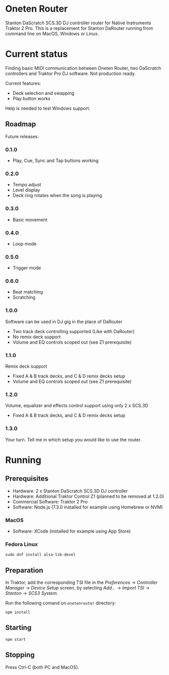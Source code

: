 # Oneten Router

Stanton DaScratch SCS.3D DJ controller router for Native Instruments Traktor 2
Pro. This is a replacement for Stanton DaRouter running from command line on
MacOS, Windows or Linux.

# Current status

Finding basic MIDI communication between Oneten Router, two DaScratch
controllers and Traktor Pro DJ software. Not production ready.

Current features:

* Deck selection and swapping
* Play button works

Help is needed to test Windows support.

## Roadmap

Future releases:

### 0.1.0

* Play, Cue, Sync and Tap buttons working

### 0.2.0

* Tempo adjust
* Level display
* Deck ring rotates when the song is playing

### 0.3.0

* Basic movement

### 0.4.0

* Loop mode

### 0.5.0

* Trigger mode

### 0.6.0

* Beat matching
* Scratching

### 1.0.0

Software can be used in DJ gig in the place of DaRouter

* Two track deck controlling supported (Like with DaRouter)
* No remix deck support
* Volume and EQ controls scoped out (see Z1 prerequisite)

### 1.1.0

Remix deck support

* Fixed A & B track decks, and C & D remix decks setup
* Volume and EQ controls scoped out (see Z1 prerequisite)

### 1.2.0

Volume, equalizer and effects control support using only 2 x SCS.3D

* Fixed A & B track decks, and C & D remix decks setup

### 1.3.0

Your turn. Tell me in which setup you would like to use the router.

# Running

## Prerequisites

* Hardware: 2 x Stanton DaScratch SCS.3D DJ controller
* Hardware: Additional Traktor Control Z1 (planned to be removed at 1.2.0)
* Commercial Software: Traktor 2 Pro
* Software: Node.js (7.3.0 installed for example using Homebrew or NVM)

### MacOS

* Software: XCode (installed for example using App Store)

### Fedora Linux

    sudo dnf install alsa-lib-devel

## Preparation

In Traktor, add the corresponding TSI file in the _Preferences_ -> _Controller
Manager_ -> _Device Setup_ screen, by selecting _Add..._ -> _Import TSI_ ->
_Stanton_ -> _SCS3 System_.

Run the following comand on `onetenrouter` directory:

    npm install

## Starting

    npm start

## Stopping

Press Ctrl-C (both PC and MacOS).
